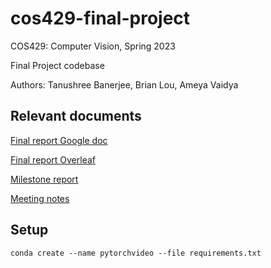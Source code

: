 # cos429-final-project

COS429: Computer Vision, Spring 2023 

Final Project codebase

Authors: Tanushree Banerjee, Brian Lou, Ameya Vaidya

## Relevant documents

[Final report Google doc](https://docs.google.com/document/d/104d2UEVS41fCGmcRdiTcj14bQqtaFpfaH6v5hjXi6SU/edit)

[Final report Overleaf](https://www.overleaf.com/read/qvgrnvgzbjwy)

[Milestone report](https://docs.google.com/document/d/16N0q1wXjStNJWRM5hDTloudgxLLPIVsHdo1ILbK1ciE/edit)

[Meeting notes](https://docs.google.com/document/d/16wT1tizZ1jArVA3FQJVAdui_f7I4GFsYKqlJM_95GoI/edit)

## Setup

`conda create --name pytorchvideo --file requirements.txt`
